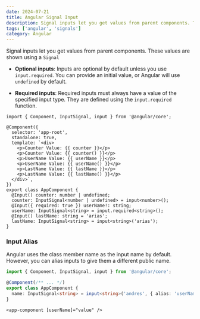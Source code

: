 ```yaml
---
date: 2024-07-21
title: Angular Signal Input
description: Signal inputs let you get values from parent components. These values are shown using a Signal.
tags: ['angular', 'signals']
category: Angular
---
```


Signal inputs let you get values from parent components. These values are shown using a `Signal`

- **Optional inputs**: Inputs are optional by default unless you use `input.required`. You can provide an initial value, or Angular will use `undefined` by default.

- **Required inputs**: Required inputs must always have a value of the specified input type. They are defined using the `input.required` function.

```angular-ts "input" title="app-component.ts" ins={8,10,12,17,19,21} del={7,9,11,16,18,20}
import { Component, InputSignal, input } from '@angular/core';

@Component({
  selector: 'app-root',
  standalone: true,
  template: `<div>
    <p>Counter Value: {{ counter }}</p>
    <p>Counter Value: {{ counter() }}</p>
    <p>UserName Value: {{ userName }}</p>
    <p>UserName Value: {{ userName() }}</p>
    <p>LastName Value: {{ lastName }}</p>
    <p>LastName Value: {{ lastName() }}</p>
  </div>`,
})
export class AppComponent {
  @Input() counter: number | undefined;
  counter: InputSignal<number | undefined> = input<number>();
  @Input({ required: true }) userName!: string;
  userName: InputSignal<string> = input.required<string>();
  @Input() lastName: string = 'arias';
  lastName: InputSignal<string> = input<string>('arias');
}
```

### Input Alias

Angular uses the class member name as the input name by default. However, you can alias inputs to give them a different public name.

```ts "alias" title="app-component.ts"
import { Component, InputSignal, input } from '@angular/core';

@Component(/** ... */)
export class AppComponent {
  name: InputSignal<string> = input<string>('andres', { alias: 'userName' });
}
```

```angular-html "userName" title="root-component.html"
<app-component [userName]="value" />
```
